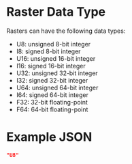 # Raster Data Type

Rasters can have the following data types:

- U8: unsigned 8-bit integer
- I8: signed 8-bit integer
- U16: unsigned 16-bit integer
- I16: signed 16-bit integer
- U32: unsigned 32-bit integer
- I32: signed 32-bit integer
- U64: unsigned 64-bit integer
- I64: signed 64-bit integer
- F32: 32-bit floating-point
- F64: 64-bit floating-point

# Example JSON

```json
"U8"
```
